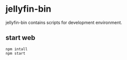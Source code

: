 # jellyfin-bin

jellyfin-bin contains scripts for development environment.


## start web

```
npm intall
npm start
```